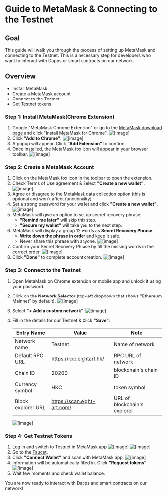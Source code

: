 # Guide to MetaMask & Connecting to the Testnet

## Goal
This guide will walk you through the process of setting up MetaMask and connecting to the Testnet. 
This is a necessary step for developers who want to interact with Dapps or smart contracts on our network.

## Overview
- Install MetaMask
- Create a MetaMask account
- Connect to the Testnet
- Get Testnet tokens

### Step 1: Install MetaMask(Chrome Extension)
1. Google "MetaMask Chrome Extension" or go to the [MetaMask download page](https://metamask.io/download/) and click "Install MetaMask for Chrome". ![[image]](../_static/dev_guide/download_metamask.png)
2. Click **"Add to Chrome"**. ![[image]](../_static/dev_guide/add_to_chrome.png)
3. A popup will appear. Click **"Add Extension"** to confirm.
4. Once installed, the MetaMask fox icon will appear in your browser toolbar. ![[image]](../_static/dev_guide/metamask_toolbar.png)

### Step 2: Create a MetaMask Account
1. Click on the MetaMask fox icon in the toolbar to open the extension.
2. Check Terms of Use agreement & Select **"Create a new wallet"**. ![[image]](../_static/dev_guide/create_wallet.png)
3. Agree or disagree to the MetaMask data collection option (this is optional and won't affect functionality).
4. Set a strong password for your wallet and click **"Create a new wallet"**. ![[image]](../_static/dev_guide/set_password.png)
5. MetaMask will give an option to set up secret recovery phrase:
   - **"Remind me later"** will skip this step.
   - **"Secure my wallet"** will take you to the next step.
6. MetaMask will display a group 12 words as **Secret Recovery Phrase**:
   - **Write down the phrase in order** and keep it safe.
   - Never share this phrase with anyone. ![[image]](../_static/dev_guide/secret_recovery_phrase.png)
7. Confirm your Secret Recovery Phrase by fill the missing words in the correct order. ![[image]](../_static/dev_guide/confirm_phrase.png) 
8. Click **"Done"** to complete account creation. ![[image]](../_static/dev_guide/done.png)

### Step 3: Connect to the Testnet
1. Open MetaMask on Chrome extension or mobile app and unlock it using your password.
2. Click on the **Network Selector** (top-left dropdown that shows "Ethereum Mainnet" by default). ![[image]](../_static/dev_guide/select_network.png)
3. Select **"+ Add a custom network"**. ![[image]](../_static/dev_guide/add_new_network.png)
4. Fill in the details for our Testnet & Click **"Save"**: 
   
   | Entry Name         	| Value                       	| Note                         	|
   |--------------------	|-----------------------------	|------------------------------	|
   | Network name       	| Testnet                     	| Name of network              	|
   | Default RPC URL    	| https://rpc.eightart.hk/    	| RPC URL of network           	|
   | Chain ID           	| 20200                       	| blockchain's chain ID        	|
   | Currency symbol    	| HKC                         	| token symbol                 	|
   | Block explorer URL 	| https://scan.eight-art.com/ 	| URL of blockchain's explorer 	|
   
   ![[image]](../_static/dev_guide/network_detail.png)


### Step 4: Get Testnet Tokens
1. Log in and switch to Testnet in MetaMask app ![[image]](../_static/dev_guide/metamask_app_home.png) ![[image]](../_static/dev_guide/metamask_app_switch_testnet.png)
2. Go to the [Faucet](https://faucet.eightart.hk).
3. Click **"Connect Wallet"** and scan with MetaMask app. ![[image]](../_static/dev_guide/faucet_home.png)
4. Information will be automatically filled in. Click **"Request tokens"**. ![[image]](../_static/dev_guide/request_tokens.png)
5. Wait few moments and check wallet balance.

You are now ready to interact with Dapps and smart contracts on our network!